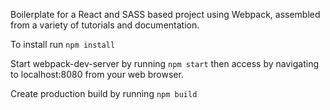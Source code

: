 Boilerplate for a React and SASS based project using Webpack, assembled from a variety of tutorials and documentation.

To install run ````npm install````

Start webpack-dev-server by running ````npm start```` then access by navigating to localhost:8080 from your web browser.

Create production build by running ````npm build````